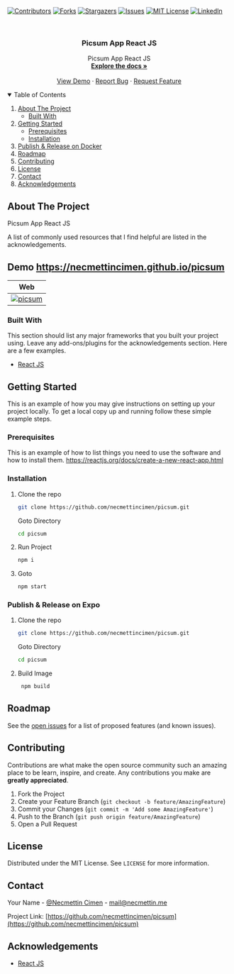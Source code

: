 
[![Contributors][contributors-shield]][contributors-url]
[![Forks][forks-shield]][forks-url]
[![Stargazers][stars-shield]][stars-url]
[![Issues][issues-shield]][issues-url]
[![MIT License][license-shield]][license-url]
[![LinkedIn][linkedin-shield]][linkedin-url]

<!-- PROJECT LOGO -->
<br />
<p align="center">

  <h3 align="center">Picsum App React JS</h3>

  <p align="center">
    Picsum App React JS
    <br />
    <a href="https://github.com/necmettincimen/picsum"><strong>Explore the docs »</strong></a>
    <br />
    <br />
    <a href="https://necmettincimen.github.io/picsum">View Demo</a>
    ·
    <a href="https://github.com/necmettincimen/picsum/issues">Report Bug</a>
    ·
    <a href="https://github.com/necmettincimen/picsum/issues">Request Feature</a>
  </p>
</p>




<!-- TABLE OF CONTENTS -->
<details open="open">
  <summary>Table of Contents</summary>
  <ol>
    <li>
      <a href="#about-the-project">About The Project</a>
      <ul>
        <li><a href="#built-with">Built With</a></li>
      </ul>
    </li>
    <li>
      <a href="#getting-started">Getting Started</a>
      <ul>
        <li><a href="#prerequisites">Prerequisites</a></li>
        <li><a href="#installation">Installation</a></li>
      </ul>
    </li>
    <li><a href="#publish">Publish & Release on Docker</a></li>
    <li><a href="#roadmap">Roadmap</a></li>
    <li><a href="#contributing">Contributing</a></li>
    <li><a href="#license">License</a></li>
    <li><a href="#contact">Contact</a></li>
    <li><a href="#acknowledgements">Acknowledgements</a></li>
  </ol>
</details>



<!-- ABOUT THE PROJECT -->
## About The Project

Picsum App React JS

A list of commonly used resources that I find helpful are listed in the acknowledgements.

## Demo https://necmettincimen.github.io/picsum

| Web |
| --- | 
| [![picsum](picsum.png)](picsum.png) |

### Built With

This section should list any major frameworks that you built your project using. Leave any add-ons/plugins for the acknowledgements section. Here are a few examples.
* [React JS](https://reactjs.org/)


<!-- GETTING STARTED -->
## Getting Started

This is an example of how you may give instructions on setting up your project locally.
To get a local copy up and running follow these simple example steps.

### Prerequisites

This is an example of how to list things you need to use the software and how to install them.
https://reactjs.org/docs/create-a-new-react-app.html

### Installation

1. Clone the repo
   ```sh
   git clone https://github.com/necmettincimen/picsum.git
   ```
   Goto Directory
   ```sh
   cd picsum
   ```
2. Run Project
   ```sh
   npm i
   ```
3. Goto
   ```HTML
   npm start
   ```

### Publish & Release on Expo

1. Clone the repo
   ```sh
   git clone https://github.com/necmettincimen/picsum.git
   ```
   Goto Directory
   ```sh
   cd picsum
   ```
2. Build Image
   ```sh
    npm build
   ```



<!-- ROADMAP -->
## Roadmap

See the [open issues](https://github.com/necmettincimen/picsum/issues) for a list of proposed features (and known issues).



<!-- CONTRIBUTING -->
## Contributing

Contributions are what make the open source community such an amazing place to be learn, inspire, and create. Any contributions you make are **greatly appreciated**.

1. Fork the Project
2. Create your Feature Branch (`git checkout -b feature/AmazingFeature`)
3. Commit your Changes (`git commit -m 'Add some AmazingFeature'`)
4. Push to the Branch (`git push origin feature/AmazingFeature`)
5. Open a Pull Request



<!-- LICENSE -->
## License

Distributed under the MIT License. See `LICENSE` for more information.



<!-- CONTACT -->
## Contact

Your Name - [@Necmettin Cimen](https://necmettin.me) - [mail@necmettin.me](mailto:mail@necmettin.me)

Project Link: [https://github.com/necmettincimen/picsum](https://github.com/necmettincimen/picsum)



<!-- ACKNOWLEDGEMENTS -->
## Acknowledgements
* [React JS](https://reactjs.org/)


<!-- MARKDOWN LINKS & IMAGES -->
<!-- https://www.markdownguide.org/basic-syntax/#reference-style-links -->
[contributors-shield]: https://img.shields.io/github/contributors/necmettincimen/picsum.svg?style=for-the-badge
[contributors-url]: https://github.com/necmettincimen/picsum/graphs/contributors
[forks-shield]: https://img.shields.io/github/forks/necmettincimen/picsum.svg?style=for-the-badge
[forks-url]: https://github.com/necmettincimen/picsum/network/members
[stars-shield]: https://img.shields.io/github/stars/necmettincimen/picsum.svg?style=for-the-badge
[stars-url]: https://github.com/necmettincimen/picsum/stargazers
[issues-shield]: https://img.shields.io/github/issues/necmettincimen/picsum.svg?style=for-the-badge
[issues-url]: https://github.com/necmettincimen/picsum/issues
[license-shield]: https://img.shields.io/github/license/necmettincimen/picsum.svg?style=for-the-badge
[license-url]: https://github.com/necmettincimen/picsum/blob/master/LICENSE.txt
[linkedin-shield]: https://img.shields.io/badge/-LinkedIn-black.svg?style=for-the-badge&logo=linkedin&colorB=555
[linkedin-url]: https://linkedin.com/in/necmettincimen
